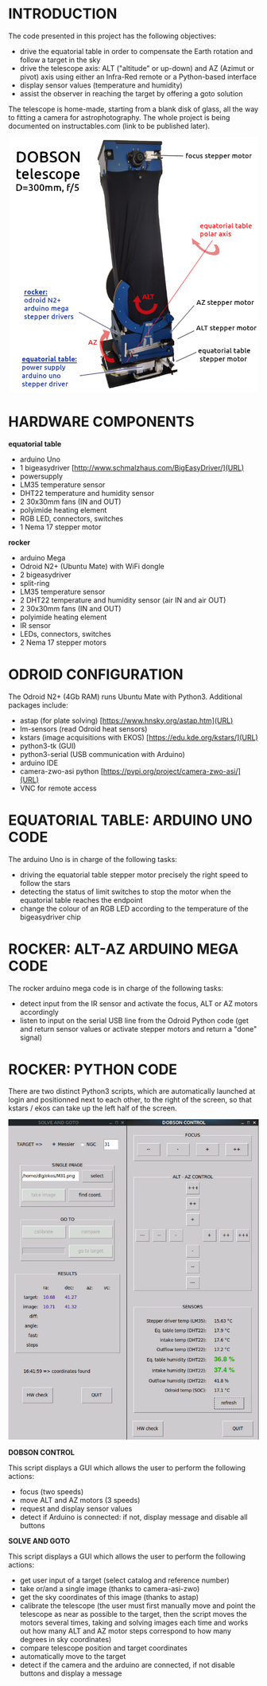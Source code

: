 # INTRODUCTION

The code presented in this project has the following objectives:

  * drive the equatorial table in order to compensate the Earth rotation and follow a target in the sky
  * drive the telescope axis: ALT ("altitude" or up-down) and AZ (Azimut or pivot) axis using either an Infra-Red remote or a Python-based interface
  * display sensor values (temperature and humidity)
  * assist the observer in reaching the target by offering a goto solution

The telescope is home-made, starting from a blank disk of glass, all the way to fitting a camera for astrophotography. The whole project is being documented on instructables.com (link to be published later).


![Alt text](img/dobson300-1500.jpg)


# HARDWARE COMPONENTS

**equatorial table** 

* arduino Uno
* 1 bigeasydriver [http://www.schmalzhaus.com/BigEasyDriver/](URL)
* powersupply
* LM35 temperature sensor
* DHT22 temperature and humidity sensor
* 2 30x30mm fans (IN and OUT)
* polyimide heating element
* RGB LED, connectors, switches
* 1 Nema 17 stepper motor
 
**rocker**

* arduino Mega
* Odroid N2+ (Ubuntu Mate) with WiFi dongle
* 2 bigeasydriver
* split-ring
* LM35 temperature sensor
* 2 DHT22 temperature and humidity sensor (air IN and air OUT)
* 2 30x30mm fans (IN and OUT)
* polyimide heating element
* IR sensor
* LEDs, connectors, switches
* 2 Nema 17 stepper motors

# ODROID CONFIGURATION

The Odroid N2+ (4Gb RAM) runs Ubuntu Mate with Python3. Additional packages include:

* astap (for plate solving) [https://www.hnsky.org/astap.htm](URL)
* lm-sensors (read Odroid heat sensors)
* kstars (image acquisitions with EKOS) [https://edu.kde.org/kstars/](URL)
* python3-tk (GUI)
* python3-serial (USB communication with Arduino)
* arduino IDE
* camera-zwo-asi python [https://pypi.org/project/camera-zwo-asi/](URL)
* VNC for remote access


# EQUATORIAL TABLE: ARDUINO UNO CODE
The arduino Uno is in charge of the following tasks:

  * driving the equatorial table stepper motor precisely the right speed to follow the stars
  * detecting the status of limit switches to stop the motor when the equatorial table reaches the endpoint
  * change the colour of an RGB LED according to the temperature of the bigeasydriver chip


# ROCKER: ALT-AZ ARDUINO MEGA CODE
The rocker arduino mega code is in charge of the following tasks:

  * detect input from the IR sensor and activate the focus, ALT or AZ motors accordingly
  * listen to input on the serial USB line from the Odroid Python code (get and return sensor values or activate stepper motors and return a "done" signal)
  

# ROCKER: PYTHON CODE
There are two distinct Python3 scripts, which are automatically launched at login and positionned next to each other, to the right of the screen, so that kstars / ekos can take up the left half of the screen.

![Alt text](img/gui.png)

**DOBSON CONTROL**

This script displays a GUI which allows the user to perform the following actions:

  * focus (two speeds)
  * move ALT and AZ motors (3 speeds)
  * request and display sensor values
  * detect if Arduino is connected: if not, display message and disable all buttons


**SOLVE AND GOTO**

This script displays a GUI which allows the user to perform the following actions:

  * get user input of a target (select catalog and reference number)
  * take or/and a single image (thanks to camera-asi-zwo)
  * get the sky coordinates of this image (thanks to astap)
  * calibrate the telescope (the user must first manually move and point the telescope as near as possible to the target, then the script moves the motors several times, taking and solving images each time and works out how many ALT and AZ motor steps correspond to how many degrees in sky coordinates)
  * compare telescope position and target coordinates
  * automatically move to the target
  * detect if the camera and the arduino are connected, if not disable buttons and display a message




